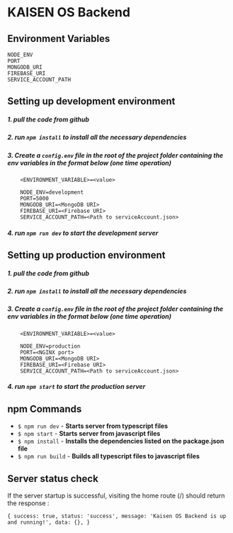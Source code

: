 # **KAISEN OS Backend**

## Environment Variables

    NODE_ENV
    PORT
    MONGODB_URI
    FIREBASE_URI
    SERVICE_ACCOUNT_PATH

## Setting up development environment

##### 1. **pull the code from github**

##### 2. **run `npm install` to install all the necessary dependencies**

##### 3. **Create a `config.env` file in the root of the project folder containing the env variables in the format below (one time operation)**

        <ENVIRONMENT_VARIABLE>=<value>

        NODE_ENV=development
        PORT=5000
        MONGODB_URI=<MongoDB URI>
        FIREBASE_URI=<Firebase URI>
        SERVICE_ACCOUNT_PATH=<Path to serviceAccount.json>

##### 4. **run `npm run dev` to start the development server**

## Setting up production environment

##### 1. **pull the code from github**

##### 2. **run `npm install` to install all the necessary dependencies**

##### 3. **Create a `config.env` file in the root of the project folder containing the env variables in the format below (one time operation)**

        <ENVIRONMENT_VARIABLE>=<value>

        NODE_ENV=production
        PORT=<NGINX port>
        MONGODB_URI=<MongoDB URI>
        FIREBASE_URI=<Firebase URI>
        SERVICE_ACCOUNT_PATH=<Path to serviceAccount.json>

##### 4. **run `npm start` to start the production server**

## npm Commands

- `$ npm run dev` - **Starts server from typescript files**
- `$ npm start` - **Starts server from javascript files**
- `$ npm install` - **Installs the dependencies listed on the package.json file**
- `$ npm run build` - **Builds all typescript files to javascript files**

## Server status check

If the server startup is successful, visiting the home route (/) should return the response :

`{ success: true, status: 'success', message: 'Kaisen OS Backend is up and running!', data: {}, }`
